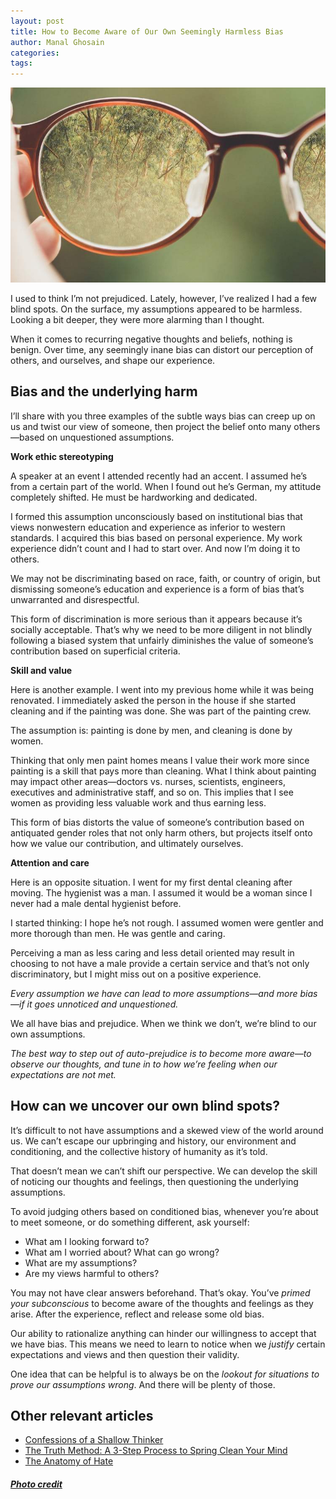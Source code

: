 ```yaml
---
layout: post
title: How to Become Aware of Our Own Seemingly Harmless Bias
author: Manal Ghosain
categories:
tags:
---
```


![Lens](/images/lens.jpg)

I used to think I’m not prejudiced. Lately, however, I’ve realized I had a few blind spots. On the surface, my assumptions appeared to be harmless. Looking a bit deeper, they were more alarming than I thought.

When it comes to recurring negative thoughts and beliefs, nothing is benign. Over time, any seemingly inane bias can distort our perception of others, and ourselves, and shape our experience.

## Bias and the underlying harm

I’ll share with you three examples of the subtle ways bias can creep up on us and twist our view of someone, then project the belief onto many others—based on unquestioned assumptions.

**Work ethic stereotyping**

A speaker at an event I attended recently had an accent. I assumed he’s from a certain part of the world. When I found out he’s German, my attitude completely shifted. He must be hardworking and dedicated. 

I formed this assumption unconsciously based on institutional bias that views nonwestern education and experience as inferior to western standards. I acquired this bias based on personal experience. My work experience didn’t count and I had to start over. And now I’m doing it to others. 

We may not be discriminating based on race, faith, or country of origin, but dismissing someone’s education and experience is a form of bias that’s unwarranted and disrespectful.

This form of discrimination is more serious than it appears because it’s socially acceptable. That’s why we need to be more diligent in not blindly following a biased system that unfairly diminishes the value of someone’s contribution based on superficial criteria. 

**Skill and value**

Here is another example. I went into my previous home while it was being renovated. I immediately asked the person in the house if she started cleaning and if the painting was done. She was part of the painting crew. 

The assumption is: painting is done by men, and cleaning is done by women. 

Thinking that only men paint homes means I value their work more since painting is a skill that pays more than cleaning. What I think about painting may impact other areas—doctors vs. nurses, scientists, engineers, executives and administrative staff, and so on. This implies that I see women as providing less valuable work and thus earning less.

This form of bias distorts the value of someone’s contribution based on antiquated gender roles that not only harm others, but projects itself onto how we value our contribution, and ultimately ourselves.

**Attention and care**
 
Here is an opposite situation. I went for my first dental cleaning after moving. The hygienist was a man. I assumed it would be a woman since I never had a male dental hygienist before. 

I started thinking: I hope he’s not rough. I assumed women were gentler and more thorough than men. He was gentle and caring.

Perceiving a man as less caring and less detail oriented may result in choosing to not have a male provide a certain service and that’s not only discriminatory, but I might miss out on a positive experience.

*Every assumption we have can lead to more assumptions—and more bias—if it goes unnoticed and unquestioned.*

We all have bias and prejudice. When we think we don’t, we’re blind to our own assumptions. 

*The best way to step out of auto-prejudice is to become more aware—to observe our thoughts, and tune in to how we’re feeling when our expectations are not met.*

## How can we uncover our own blind spots?

It’s difficult to not have assumptions and a skewed view of the world around us. We can’t escape our upbringing and history, our environment and conditioning, and the collective history of humanity as it’s told.

That doesn’t mean we can’t shift our perspective. We can develop the skill of noticing our thoughts and feelings, then questioning the underlying assumptions.

To avoid judging others based on conditioned bias, whenever you’re about to meet someone, or do something different, ask yourself:

- What am I looking forward to?
- What am I worried about? What can go wrong?
- What are my assumptions? 
- Are my views harmful to others?

You may not have clear answers beforehand. That’s okay. You’ve *primed your subconscious* to become aware of the thoughts and feelings as they arise. After the experience, reflect and release some old bias.
 
Our ability to rationalize anything can hinder our willingness to accept that we have bias. This means we need to learn to notice when we *justify* certain expectations and views and then question their validity.

One idea that can be helpful is to always be on the *lookout for situations to prove our assumptions wrong*. And there will be plenty of those.

## Other relevant articles

- [Confessions of a Shallow Thinker](/shallow/)
- [The Truth Method: A 3-Step Process to Spring Clean Your Mind](/truth/)
- [The Anatomy of Hate](/hate/)

##### [Photo credit](https://unsplash.com/photos/kqguzgvYrtM)